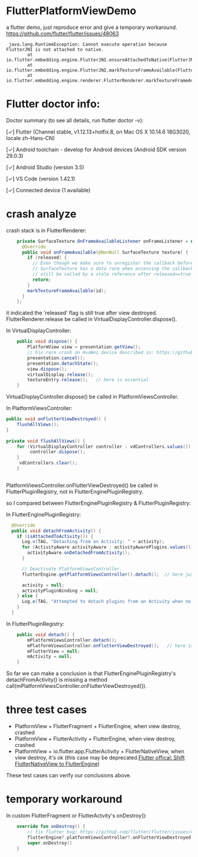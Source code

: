 # FlutterPlatformViewDemo
a flutter demo, just reproduce  error and give a temporary workaround.
https://github.com/flutter/flutter/issues/48063

```
 java.lang.RuntimeException: Cannot execute operation because FlutterJNI is not attached to native.
        at io.flutter.embedding.engine.FlutterJNI.ensureAttachedToNative(FlutterJNI.java:227)
        at io.flutter.embedding.engine.FlutterJNI.markTextureFrameAvailable(FlutterJNI.java:554)
        at io.flutter.embedding.engine.renderer.FlutterRenderer.markTextureFrameAvailable(FlutterRenderer.java:274)
```

# Flutter doctor info:
Doctor summary (to see all details, run flutter doctor -v):

[✓] Flutter (Channel stable, v1.12.13+hotfix.8, on Mac OS X 10.14.6 18G3020, locale zh-Hans-CN)

[✓] Android toolchain - develop for Android devices (Android SDK version 29.0.3)

[✓] Android Studio (version 3.5)

[✓] VS Code (version 1.42.1)

[✓] Connected device (1 available)


# crash analyze
crash stack is in FlutterRenderer:
```java
    private SurfaceTexture.OnFrameAvailableListener onFrameListener = new SurfaceTexture.OnFrameAvailableListener() {
      @Override
      public void onFrameAvailable(@NonNull SurfaceTexture texture) {
        if (released) {
          // Even though we make sure to unregister the callback before releasing, as of Android O
          // SurfaceTexture has a data race when accessing the callback, so the callback may
          // still be called by a stale reference after released==true and mNativeView==null.
          return;
        }
        markTextureFrameAvailable(id);
      }
    };
```

it indicated the 'released' flag is still true after view destroyed.  FlutterRenderer.release be called in VirtualDisplayController.dispose().

In VirtualDisplayController:
```java
    public void dispose() {
        PlatformView view = presentation.getView();
        // Fix rare crash on HuaWei device described in: https://github.com/flutter/engine/pull/9192
        presentation.cancel();
        presentation.detachState();
        view.dispose();
        virtualDisplay.release();
        textureEntry.release();   // here is essential
    }
```

VirtualDisplayController.dispose() be called in PlatformViewsController.

In PlatformViewsController:
```java
public void onFlutterViewDestroyed() {
    flushAllViews();
}
   
private void flushAllViews() {
    for (VirtualDisplayController controller : vdControllers.values()) {
         controller.dispose();
    }
     vdControllers.clear();
    }    
 
```

PlatformViewsController.onFlutterViewDestroyed() be called in FlutterPluginRegistry, not in FlutterEnginePluginRegistry.

so I compared between FlutterEnginePluginRegistry & FlutterPluginRegistry:

In FlutterEnginePluginRegistry:
```java
  @Override
  public void detachFromActivity() {
    if (isAttachedToActivity()) {
      Log.v(TAG, "Detaching from an Activity: " + activity);
      for (ActivityAware activityAware : activityAwarePlugins.values()) {
        activityAware.onDetachedFromActivity();
      }

      // Deactivate PlatformViewsController.
      flutterEngine.getPlatformViewsController().detach();  // here just call PlatformViewsController.detach(), miss onFlutterViewDestroyed()

      activity = null;
      activityPluginBinding = null;
    } else {
      Log.e(TAG, "Attempted to detach plugins from an Activity when no Activity was attached.");
    }
  }
```

In FlutterPluginRegistry:
```java
    public void detach() {
        mPlatformViewsController.detach();
        mPlatformViewsController.onFlutterViewDestroyed();   // here is essential
        mFlutterView = null;
        mActivity = null;
    }
```

So far we can make a conclusion is that FlutterEnginePluginRegistry's detachFromActivity() is missing a method call(mPlatformViewsController.onFlutterViewDestroyed()). 

# three test cases
- PlatformView + FlutterFragment + FlutterEngine, when view destroy, crashed
- PlatformView + FlutterActivity + FlutterEngine, when view destroy, crashed
- PlatformView + io.flutter.app.FlutterActivity + FlutterNativeView, when view destroy, it's ok (this case may be deprecated.[Flutter offical: Shift FlutterNativeView to FlutterEngine](https://github.com/flutter/flutter/issues/21785))


These test cases can verify our conclusions above.

# temporary workaround
In custom FlutterFragment or FlutterActvity's onDestroy(): 
```kotlin
    override fun onDestroy() {
        // fix flutter bug: https://github.com/flutter/flutter/issues/48063
        flutterEngine?.platformViewsController?.onFlutterViewDestroyed()  // add this line
        super.onDestroy()
    }
```



